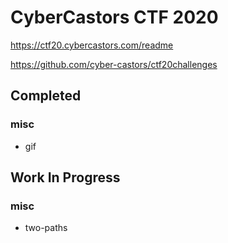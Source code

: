 # CyberCastors CTF 2020

https://ctf20.cybercastors.com/readme

https://github.com/cyber-castors/ctf20challenges

## Completed

### misc

 - gif

## Work In Progress

### misc

 - two-paths

